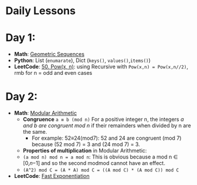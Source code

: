 # Daily Lessons

# Day 1: 
- **Math**: [Geometric Sequences](https://www.mathsisfun.com/algebra/sequences-sums-geometric.html)
- **Python**: List (`enumarate`), Dict (`keys()`, `values()`,`items()`)
- **LeetCode**: [50. Pow(x, n)](https://leetcode.com/problems/powx-n/): using Recursive with `Pow(x,n) = Pow(x,n//2)`, rmb for n = odd and even cases
# Day 2: 
- **Math**: [Modular Arithmetic](https://brilliant.org/wiki/modular-arithmetic/)
  - **Congruence** `a ≡ b (mod n)` For a positive integer n, the integers *a and b are congruent mod n* if their remainders when divided by n are the same.
    - For example: 52≡24(mod7): 52 and 24 are congruent (mod 7) because (52 mod 7) = 3 and (24 mod 7) = 3.
  - **Properties of multiplication** in Modular Arithmetic:
  - `(a mod n) mod n = a mod n`: This is obvious because a mod n ∈ [0,𝑛−1] and so the second modmod cannot have an effect.
  - `(A^2) mod C = (A * A) mod C = ((A mod C) * (A mod C)) mod C`
- **LeetCode**: [Fast Exponentiation](https://youtu.be/-3Lt-EwR_Hw)
